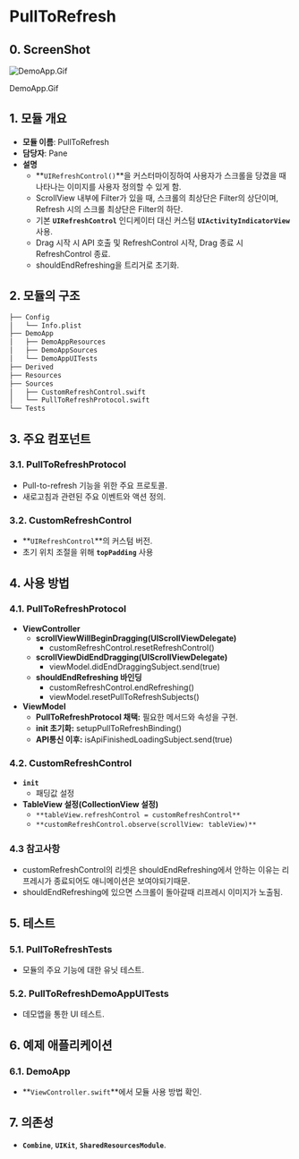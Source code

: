 # PullToRefresh

## 0. ScreenShot

![DemoApp.Gif](PullToRefresh%20556ae5ab903b4c48b805f3bf8692fc15/PullToRefreshDemoApp.gif)

DemoApp.Gif

## **1. 모듈 개요**

- **모듈 이름**: PullToRefresh
- **담당자**: Pane
- **설명**
    - **`UIRefreshControl()`**을 커스터마이징하여 사용자가 스크롤을 당겼을 때 나타나는 이미지를 사용자 정의할 수 있게 함.
    - ScrollView 내부에 Filter가 있을 때, 스크롤의 최상단은 Filter의 상단이며, Refresh 시의 스크롤 최상단은 Filter의 하단.
    - 기본 **`UIRefreshControl`** 인디케이터 대신 커스텀 **`UIActivityIndicatorView`** 사용.
    - Drag 시작 시 API 호출 및 RefreshControl 시작, Drag 종료 시 RefreshControl 종료.
    - shouldEndRefreshing을 트리거로 초기화.

## **2. 모듈의 구조**

```markdown
├── Config
│   └── Info.plist
├── DemoApp
│   ├── DemoAppResources
│   ├── DemoAppSources
│   └── DemoAppUITests
├── Derived
├── Resources
├── Sources
│   ├── CustomRefreshControl.swift
│   └── PullToRefreshProtocol.swift
└── Tests
```

## **3. 주요 컴포넌트**

### **3.1. PullToRefreshProtocol**

- Pull-to-refresh 기능을 위한 주요 프로토콜.
- 새로고침과 관련된 주요 이벤트와 액션 정의.

### **3.2. CustomRefreshControl**

- **`UIRefreshControl`**의 커스텀 버전.
- 초기 위치 조절을 위해 **`topPadding`** 사용

## **4. 사용 방법**

### **4.1. PullToRefreshProtocol**

- **ViewController**
    - **scrollViewWillBeginDragging(UIScrollViewDelegate)**
        - customRefreshControl.resetRefreshControl()
    - **scrollViewDidEndDragging(UIScrollViewDelegate)**
        - viewModel.didEndDraggingSubject.send(true)
    - **shouldEndRefreshing 바인딩**
        - customRefreshControl.endRefreshing()
        - viewModel.resetPullToRefreshSubjects()
- **ViewModel**
    - **PullToRefreshProtocol 채택:** 필요한 메서드와 속성을 구현.
    - **init 초기화:** setupPullToRefreshBinding()
    - **API통신 이후:** isApiFinishedLoadingSubject.send(true)

### **4.2. CustomRefreshControl**

- **`init`**
    - 패딩값 설정
- **TableView 설정(CollectionView 설정)**
    - `**tableView.refreshControl = customRefreshControl**`
    - `**customRefreshControl.observe(scrollView: tableView)**`

### **4.3 참고사항**

- customRefreshControl의 리셋은 shouldEndRefreshing에서 안하는 이유는 리프레시가 종료되어도 애니메이션은 보여야되기때문.
- shouldEndRefreshing에 있으면 스크롤이 돌아갈때 리프레시 이미지가 노출됨.

## **5. 테스트**

### **5.1. PullToRefreshTests**

- 모듈의 주요 기능에 대한 유닛 테스트.

### **5.2. PullToRefreshDemoAppUITests**

- 데모앱을 통한 UI 테스트.

## **6. 예제 애플리케이션**

### **6.1. DemoApp**

- **`ViewController.swift`**에서 모듈 사용 방법 확인.

## **7. 의존성**

- **`Combine`**, **`UIKit`**, **`SharedResourcesModule`**.